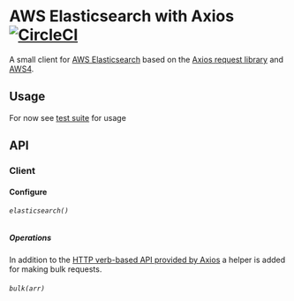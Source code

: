 # AWS Elasticsearch with Axios [![CircleCI](https://circleci.com/gh/possibilities/aws-elasticsearch-axios.svg?style=svg)](https://circleci.com/gh/possibilities/aws-elasticsearch-axios)

A small client for [AWS Elasticsearch](https://aws.amazon.com/elasticsearch-service/) based on the [Axios request library](https://github.com/axios/axios) and [AWS4](https://github.com/mhart/aws4).

## Usage

For now see [test suite](./__tests__) for usage

## API

### Client

#### Configure

###### `elasticsearch()`

##### Operations

In addition to the [HTTP verb-based API provided by Axios](https://github.com/axios/axios#axios-api) a helper is added for making bulk requests.

###### `bulk(arr)`
